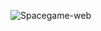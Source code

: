 ![Spacegame-web](https://github.com/srivatsamarichi/tailspin-spacegame-web/workflows/Spacegame-web/badge.svg?branch=master)
